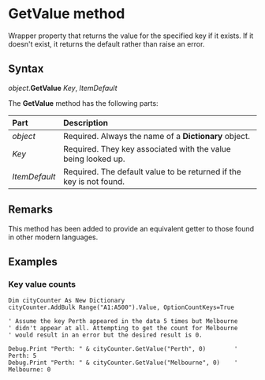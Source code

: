 # GetValue method

Wrapper property that returns the value for the specified key if it exists.
If it doesn't exist, it returns the default rather than raise an error.

## Syntax

_object_.**GetValue** _Key_, _ItemDefault_

The **GetValue** method has the following parts:

Part            | Description
:---            | :---
_object_        | Required. Always the name of a **Dictionary** object.
_Key_           | Required. They key associated with the value being looked up.
_ItemDefault_   | Required. The default value to be returned if the key is not found.

## Remarks

This method has been added to provide an equivalent getter to those found in other modern languages.

## Examples

### Key value counts

```vba
Dim cityCounter As New Dictionary
cityCounter.AddBulk Range("A1:A500").Value, OptionCountKeys=True

' Assume the key Perth appeared in the data 5 times but Melbourne
' didn't appear at all. Attempting to get the count for Melbourne
' would result in an error but the desired result is 0.

Debug.Print "Perth: " & cityCounter.GetValue("Perth", 0)        ' Perth: 5
Debug.Print "Perth: " & cityCounter.GetValue("Melbourne", 0)    ' Melbourne: 0
```
